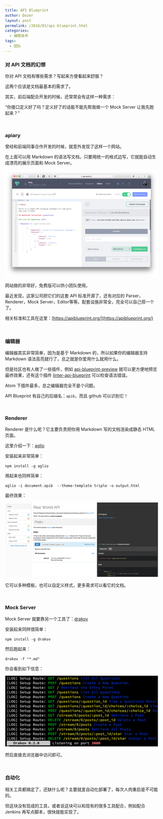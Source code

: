 ```yaml
---
title: API Blueprint
author: Dozer
layout: post
permalink: /2016/01/api-blueprint.html
categories:
  - 编程技术
tags:
  - 团队
---
```


### 对 API 文档的幻想

你对 API 文档有哪些需求？写起来方便看起来舒服？

这两个应该是文档最基本的需求了。

其实，前后端配合开发的时候，还常常会有这样一种需求：

“你接口定义好了吗？定义好了的话能不能先帮我做一个 Mock Server 让我先跑起来？”

<!--more-->

 &nbsp;

### apiary

曾经和前端同事合作开发的时候，就意外发现了这样一个网站。

在上面可以用 Markdown 的语法写文档，只要用统一的格式边写，它就能自动生成漂亮的展示页面和 Mock Server。

 ![apiary](/uploads/2016/01/apiary.png)

网站做的非常好，免费版可以供小团队使用。

最近发现，这家公司把它们的这套 API 标准开源了，还有对应的 Parser，Renderer，Mock Server，Editor等等。配套设施非常全，完全可以自己搭一个了。



相关标准和工具在这里：[https://apiblueprint.org/](https://apiblueprint.org/)

&nbsp; 

### 编辑器

编辑器其实非常简单，因为是基于 Markdown 的，所以如果你的编辑器支持 Markdown 语法高亮就行了，总之就是你爱用什么就用什么。

但是社区也有人做了一些插件，例如 [api-blueprint-preview](https://atom.io/packages/api-blueprint-preview) 就可以更方便地预览最终效果，还有这个插件 [linter-api-blueprint](https://github.com/zdne/linter-api-blueprint) 可以检查语法错误。

Atom 下插件最多，总之编辑器完全不是个问题。

API Blueprint 有自己的后缀名：`apib`，而且 github 可以识别它！

 &nbsp;

### Renderer

Renderer 是什么呢？它主要负责把你用 Markdown 写的文档渲染成静态 HTML 页面。

这里介绍一下：[aglio](https://github.com/danielgtaylor/aglio)



安装起来非常简单：

`npm install -g aglio`

用起来也同样简单：

`aglio -i document.apib  --theme-template triple -o output.html`

最终效果：

![aglio](/uploads/2016/01/aglio.png)



它可以多种模板，也可以自定义样式，更多需求可以看它的文档。

 &nbsp;

### Mock Server

Mock Server 就要靠另一个工具了：[drakov](https://github.com/Aconex/drakov)



安装起来同样很简单：

`npm install -g drakov`

然后跑起来：

`drakov -f "*.md"`

你会看到如下信息：

![drakov](/uploads/2016/01/drakov.png)

然后直接去浏览器中访问即可。

&nbsp;

### 自动化

相关工具都搞定了，还缺什么呢？主要就差自动化部署了，每次人肉重启是不可能的。

但这块没有现成的工具，或者说这块可以和现有的很多工具配合，例如配合 Jenkins 再写点脚本，很快就能实现了。
